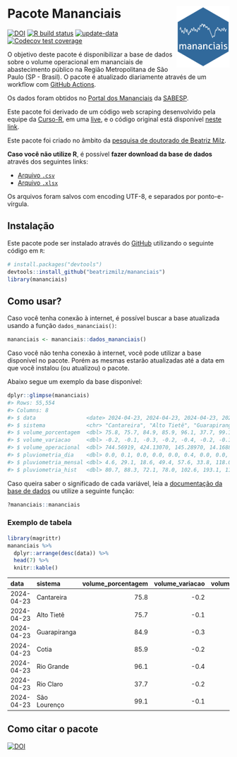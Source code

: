 
<!-- README.md is generated from README.Rmd. Please edit that file -->

# Pacote Mananciais <img src="man/figures/hexlogo.png" align="right" width = "120px"/>

<!-- badges: start -->

[![DOI](https://zenodo.org/badge/DOI/10.5281/zenodo.4733056.svg)](https://doi.org/10.5281/zenodo.4733056)
[![R build
status](https://github.com/beatrizmilz/mananciais/workflows/R-CMD-check/badge.svg)](https://github.com/beatrizmilz/mananciais/actions)
[![update-data](https://github.com/beatrizmilz/mananciais/actions/workflows/2-update_data.yaml/badge.svg)](https://github.com/beatrizmilz/mananciais/actions/workflows/2-update_data.yaml)
[![Codecov test
coverage](https://codecov.io/gh/beatrizmilz/mananciais/branch/master/graph/badge.svg)](https://codecov.io/gh/beatrizmilz/mananciais?branch=master)
<!-- badges: end -->

O objetivo deste pacote é disponibilizar a base de dados sobre o volume
operacional em mananciais de abastecimento público na Região
Metropolitana de São Paulo (SP - Brasil). O pacote é atualizado
diariamente através de um workflow com [GitHub
Actions](https://github.com/beatrizmilz/mananciais/actions).

Os dados foram obtidos no [Portal dos
Mananciais](http://mananciais.sabesp.com.br/Situacao) da
[SABESP](http://site.sabesp.com.br/site/Default.aspx).

Este pacote foi derivado de um código web scraping desenvolvido pela
equipe da [Curso-R](https://www.curso-r.com/), em uma
[live](https://youtu.be/jvZIxrMmOcQ), e o código original está
disponível [neste
link](https://github.com/curso-r/lives/blob/master/drafts/20200730_scraper_sabesp.R).

Este pacote foi criado no âmbito da [pesquisa de doutorado de Beatriz
Milz](https://beatrizmilz.github.io/tese/).

**Caso você não utilize R**, é possível **fazer download da base de
dados** através dos seguintes links:

- [Arquivo
  `.csv`](https://github.com/beatrizmilz/mananciais/raw/master/inst/extdata/mananciais.csv)
- [Arquivo
  `.xlsx`](https://github.com/beatrizmilz/mananciais/blob/master/inst/extdata/mananciais.xlsx?raw=true)

Os arquivos foram salvos com encoding UTF-8, e separados por
ponto-e-vírgula.

## Instalação

Este pacote pode ser instalado através do [GitHub](https://github.com/)
utilizando o seguinte código em `R`:

``` r
# install.packages("devtools")
devtools::install_github("beatrizmilz/mananciais")
library(mananciais)
```

## Como usar?

Caso você tenha conexão à internet, é possível buscar a base atualizada
usando a função `dados_mananciais()`:

``` r
mananciais <- mananciais::dados_mananciais() 
```

Caso você não tenha conexão à internet, você pode utilizar a base
disponível no pacote. Porém as mesmas estarão atualizadas até a data em
que você instalou (ou atualizou) o pacote.

Abaixo segue um exemplo da base disponível:

``` r
dplyr::glimpse(mananciais)
#> Rows: 55,554
#> Columns: 8
#> $ data                <date> 2024-04-23, 2024-04-23, 2024-04-23, 2024-04-23, 2…
#> $ sistema             <chr> "Cantareira", "Alto Tietê", "Guarapiranga", "Cotia…
#> $ volume_porcentagem  <dbl> 75.8, 75.7, 84.9, 85.9, 96.1, 37.7, 99.1, 76.0, 75…
#> $ volume_variacao     <dbl> -0.2, -0.1, -0.3, -0.2, -0.4, -0.2, -0.1, -0.2, -0…
#> $ volume_operacional  <dbl> 744.56919, 424.13070, 145.28970, 14.16886, 107.846…
#> $ pluviometria_dia    <dbl> 0.0, 0.1, 0.0, 0.0, 0.0, 0.4, 0.0, 0.0, 0.2, 0.2, …
#> $ pluviometria_mensal <dbl> 4.6, 29.1, 18.6, 49.4, 57.6, 33.8, 118.0, 4.6, 29.…
#> $ pluviometria_hist   <dbl> 80.7, 88.3, 72.1, 78.0, 102.6, 193.1, 110.0, 80.7,…
```

Caso queira saber o significado de cada variável, leia a [documentação
da base de
dados](https://beatrizmilz.github.io/mananciais/reference/mananciais.html)
ou utilize a seguinte função:

``` r
?mananciais::mananciais
```

### Exemplo de tabela

``` r
library(magrittr)
mananciais %>% 
  dplyr::arrange(desc(data)) %>% 
  head(7) %>%
  knitr::kable()
```

| data       | sistema      | volume_porcentagem | volume_variacao | volume_operacional | pluviometria_dia | pluviometria_mensal | pluviometria_hist |
|:-----------|:-------------|-------------------:|----------------:|-------------------:|-----------------:|--------------------:|------------------:|
| 2024-04-23 | Cantareira   |               75.8 |            -0.2 |          744.56919 |              0.0 |                 4.6 |              80.7 |
| 2024-04-23 | Alto Tietê   |               75.7 |            -0.1 |          424.13070 |              0.1 |                29.1 |              88.3 |
| 2024-04-23 | Guarapiranga |               84.9 |            -0.3 |          145.28970 |              0.0 |                18.6 |              72.1 |
| 2024-04-23 | Cotia        |               85.9 |            -0.2 |           14.16886 |              0.0 |                49.4 |              78.0 |
| 2024-04-23 | Rio Grande   |               96.1 |            -0.4 |          107.84655 |              0.0 |                57.6 |             102.6 |
| 2024-04-23 | Rio Claro    |               37.7 |            -0.2 |            5.15083 |              0.4 |                33.8 |             193.1 |
| 2024-04-23 | São Lourenço |               99.1 |            -0.1 |           88.02916 |              0.0 |               118.0 |             110.0 |

## Como citar o pacote

[![DOI](https://zenodo.org/badge/DOI/10.5281/zenodo.4733056.svg)](https://doi.org/10.5281/zenodo.4733056)
